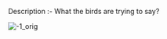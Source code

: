 Description :- What the birds are trying to say?

![-1_orig](https://user-images.githubusercontent.com/85958512/152220107-dcac1da4-aecf-4f48-b608-2f18e1926c0d.jpg)
